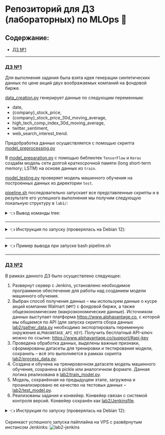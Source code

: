 # Репозиторий для ДЗ (лабораторных) по MLOps 🤖

## Содержание:
- [ДЗ №1](#дз-№1)

-------------------------
### [ДЗ №1](./lab1)

Для выполнения задания была взята идея генерации синтетических данных по цене акций двух воображаемых компаний на фондовой бирже.

[data_creation.py](./lab1/data_creation.py) генерирует данные по следующим переменным:
- date,
- {company}_stock_price,
- {company}_stock_price_30d_moving_average,
- high_tech_comp_index_30d_moving_average,
- twitter_sentiment,
- web_search_interest_trend.

Предобработка данных осуществляется с помощью скрипта [model_preprocessing.py](./lab1/model_preprocessing.py)

В [model_preparation.py](./lab1/model_preparation.py) с помощью библиотек `TensorFlow` и `Keras` создаём модель сети долгой краткосрочной памяти (long short-term memory; LSTM) на основе данных из `train`.

[model_testing.py](./lab1/model_testing.py) проверяет модель машинного обучения на построенных данных из директории `test`.

[pipeline.sh](./lab1/pipeline.sh) последовательно запускает все представленные скрипты и в результате его успешного выполнения мы получим следующую локальную структуру в `lab1/`:

<details>
  <summary>👈 Вывод команды tree:</summary>

```bash
.
├── data_creation.py
├── model_preparation.py
├── model_preprocessing.py
├── models
│   ├── abc_evaluation.png
│   ├── abc_lstm_model.h5
│   ├── xyz_evaluation.png
│   └── xyz_lstm_model.h5
├── model_testing.py
├── pipeline.sh
├── plots
│   ├── ABC
│   │   ├── ABC_stock_price_30d_moving_average.png
│   │   ├── ABC_stock_price.png
│   │   ├── high_tech_comp_index_30d_moving_average.png
│   │   ├── twitter_sentiment.png
│   │   └── web_search_interest_trend.png
│   └── XYZ
│       ├── high_tech_comp_index_30d_moving_average.png
│       ├── twitter_sentiment.png
│       ├── web_search_interest_trend.png
│       ├── XYZ_stock_price_30d_moving_average.png
│       └── XYZ_stock_price.png
├── requirements.txt
├── test
│   ├── abc_test.csv
│   ├── abc_test.npz
│   ├── xyz_test.csv
│   └── xyz_test.npz
└── train
    ├── abc_scaler.pkl
    ├── abc_train.csv
    ├── abc_train.npz
    ├── xyz_scaler.pkl
    ├── xyz_train.csv
    └── xyz_train.np
```
</details>

-----------------

<details>
  <summary>👈 Инструкция по запуску (проверялась на Debian 12):</summary>

```bash
mkdir test-lab-1

cd test-lab-1/

git clone https://github.com/khit-mle/mlops-practice.git .

cd lab1/

python3 -m virtualenv .venv

source .venv/bin/activate

pip3 install -r requirements.txt

bash pipeline.sh
```
</details>

-----------------

<details>
  <summary>👈 Пример вывода при запуске bash pipeline.sh</summary>

```bash
Running data_creation.py...

data_creation.py completed successfully.
Running model_preprocessing.py...

model_preprocessing.py completed successfully.
Running model_preparation.py...
2024-04-14 10:20:40.847702: I external/local_tsl/tsl/cuda/cudart_stub.cc:32] Could not find cuda drivers on your machine, GPU will not be used.
2024-04-14 10:20:40.851345: I external/local_tsl/tsl/cuda/cudart_stub.cc:32] Could not find cuda drivers on your machine, GPU will not be used.
2024-04-14 10:20:40.907878: I tensorflow/core/platform/cpu_feature_guard.cc:210] This TensorFlow binary is optimized to use available CPU instructions in pe
rformance-critical operations.
To enable the following instructions: AVX2 FMA, in other operations, rebuild TensorFlow with the appropriate compiler flags.
2024-04-14 10:20:42.044412: W tensorflow/compiler/tf2tensorrt/utils/py_utils.cc:38] TF-TRT Warning: Could not find TensorRT
/home/debuser/test-lab-1/lab1/.venv/lib/python3.11/site-packages/keras/src/layers/rnn/rnn.py:204: UserWarning: Do not pass an `input_shape`/`input_dim` argu
ment to a layer. When using Sequential models, prefer using an `Input(shape)` object as the first layer in the model instead.
  super().__init__(**kwargs)
Epoch 1/50
23/23 ━━━━━━━━━━━━━━━━━━━━ 3s 9ms/step - loss: 0.0691 - root_mean_squared_error: 0.2541
Epoch 2/50
23/23 ━━━━━━━━━━━━━━━━━━━━ 0s 9ms/step - loss: 0.0100 - root_mean_squared_error: 0.0997
Epoch 3/50
23/23 ━━━━━━━━━━━━━━━━━━━━ 0s 8ms/step - loss: 0.0081 - root_mean_squared_error: 0.0900
Epoch 4/50
23/23 ━━━━━━━━━━━━━━━━━━━━ 0s 8ms/step - loss: 0.0070 - root_mean_squared_error: 0.0838
Epoch 5/50
23/23 ━━━━━━━━━━━━━━━━━━━━ 0s 9ms/step - loss: 0.0072 - root_mean_squared_error: 0.0847
Epoch 6/50
23/23 ━━━━━━━━━━━━━━━━━━━━ 0s 9ms/step - loss: 0.0063 - root_mean_squared_error: 0.0790
Epoch 7/50
23/23 ━━━━━━━━━━━━━━━━━━━━ 0s 9ms/step - loss: 0.0060 - root_mean_squared_error: 0.0777
Epoch 8/50
23/23 ━━━━━━━━━━━━━━━━━━━━ 0s 9ms/step - loss: 0.0057 - root_mean_squared_error: 0.0753
Epoch 9/50
23/23 ━━━━━━━━━━━━━━━━━━━━ 0s 8ms/step - loss: 0.0058 - root_mean_squared_error: 0.0758
Epoch 10/50
23/23 ━━━━━━━━━━━━━━━━━━━━ 0s 7ms/step - loss: 0.0058 - root_mean_squared_error: 0.0760
Epoch 11/50
23/23 ━━━━━━━━━━━━━━━━━━━━ 0s 7ms/step - loss: 0.0058 - root_mean_squared_error: 0.0762
Epoch 12/50
23/23 ━━━━━━━━━━━━━━━━━━━━ 0s 7ms/step - loss: 0.0050 - root_mean_squared_error: 0.0708
Epoch 13/50
23/23 ━━━━━━━━━━━━━━━━━━━━ 0s 7ms/step - loss: 0.0057 - root_mean_squared_error: 0.0756
Epoch 14/50
23/23 ━━━━━━━━━━━━━━━━━━━━ 0s 7ms/step - loss: 0.0052 - root_mean_squared_error: 0.0719
Epoch 15/50
23/23 ━━━━━━━━━━━━━━━━━━━━ 0s 7ms/step - loss: 0.0054 - root_mean_squared_error: 0.0731
Epoch 16/50
23/23 ━━━━━━━━━━━━━━━━━━━━ 0s 8ms/step - loss: 0.0054 - root_mean_squared_error: 0.0732
Epoch 17/50
23/23 ━━━━━━━━━━━━━━━━━━━━ 0s 9ms/step - loss: 0.0048 - root_mean_squared_error: 0.0693
Epoch 18/50
23/23 ━━━━━━━━━━━━━━━━━━━━ 0s 7ms/step - loss: 0.0048 - root_mean_squared_error: 0.0690
Epoch 19/50
23/23 ━━━━━━━━━━━━━━━━━━━━ 0s 7ms/step - loss: 0.0052 - root_mean_squared_error: 0.0720
Epoch 20/50
23/23 ━━━━━━━━━━━━━━━━━━━━ 0s 8ms/step - loss: 0.0048 - root_mean_squared_error: 0.0691
Epoch 21/50
23/23 ━━━━━━━━━━━━━━━━━━━━ 0s 8ms/step - loss: 0.0050 - root_mean_squared_error: 0.0704
Epoch 22/50
23/23 ━━━━━━━━━━━━━━━━━━━━ 0s 8ms/step - loss: 0.0060 - root_mean_squared_error: 0.0773
Epoch 23/50
23/23 ━━━━━━━━━━━━━━━━━━━━ 0s 8ms/step - loss: 0.0053 - root_mean_squared_error: 0.0724
Epoch 24/50
23/23 ━━━━━━━━━━━━━━━━━━━━ 0s 8ms/step - loss: 0.0058 - root_mean_squared_error: 0.0759
Epoch 25/50
23/23 ━━━━━━━━━━━━━━━━━━━━ 0s 8ms/step - loss: 0.0047 - root_mean_squared_error: 0.0685
Epoch 26/50
23/23 ━━━━━━━━━━━━━━━━━━━━ 0s 7ms/step - loss: 0.0045 - root_mean_squared_error: 0.0671
Epoch 27/50
23/23 ━━━━━━━━━━━━━━━━━━━━ 0s 8ms/step - loss: 0.0053 - root_mean_squared_error: 0.0727
Epoch 28/50
23/23 ━━━━━━━━━━━━━━━━━━━━ 0s 7ms/step - loss: 0.0051 - root_mean_squared_error: 0.0711
Epoch 29/50
23/23 ━━━━━━━━━━━━━━━━━━━━ 0s 7ms/step - loss: 0.0045 - root_mean_squared_error: 0.0670
Epoch 30/50
23/23 ━━━━━━━━━━━━━━━━━━━━ 0s 7ms/step - loss: 0.0045 - root_mean_squared_error: 0.0667
Epoch 31/50
23/23 ━━━━━━━━━━━━━━━━━━━━ 0s 7ms/step - loss: 0.0053 - root_mean_squared_error: 0.0725
Epoch 32/50
23/23 ━━━━━━━━━━━━━━━━━━━━ 0s 7ms/step - loss: 0.0051 - root_mean_squared_error: 0.0711
Epoch 33/50
23/23 ━━━━━━━━━━━━━━━━━━━━ 0s 7ms/step - loss: 0.0056 - root_mean_squared_error: 0.0750
Epoch 34/50
23/23 ━━━━━━━━━━━━━━━━━━━━ 0s 7ms/step - loss: 0.0046 - root_mean_squared_error: 0.0675
Epoch 35/50
23/23 ━━━━━━━━━━━━━━━━━━━━ 0s 7ms/step - loss: 0.0043 - root_mean_squared_error: 0.0654
Epoch 36/50
23/23 ━━━━━━━━━━━━━━━━━━━━ 0s 7ms/step - loss: 0.0048 - root_mean_squared_error: 0.0691
Epoch 37/50
23/23 ━━━━━━━━━━━━━━━━━━━━ 0s 7ms/step - loss: 0.0049 - root_mean_squared_error: 0.0698
Epoch 38/50
23/23 ━━━━━━━━━━━━━━━━━━━━ 0s 7ms/step - loss: 0.0044 - root_mean_squared_error: 0.0666
Epoch 39/50
23/23 ━━━━━━━━━━━━━━━━━━━━ 0s 7ms/step - loss: 0.0050 - root_mean_squared_error: 0.0706
Epoch 40/50
23/23 ━━━━━━━━━━━━━━━━━━━━ 0s 7ms/step - loss: 0.0046 - root_mean_squared_error: 0.0675
Epoch 41/50
23/23 ━━━━━━━━━━━━━━━━━━━━ 0s 7ms/step - loss: 0.0045 - root_mean_squared_error: 0.0674
Epoch 42/50
23/23 ━━━━━━━━━━━━━━━━━━━━ 0s 7ms/step - loss: 0.0041 - root_mean_squared_error: 0.0640
Epoch 43/50
23/23 ━━━━━━━━━━━━━━━━━━━━ 0s 7ms/step - loss: 0.0047 - root_mean_squared_error: 0.0686
Epoch 44/50
23/23 ━━━━━━━━━━━━━━━━━━━━ 0s 7ms/step - loss: 0.0043 - root_mean_squared_error: 0.0653
Epoch 45/50
23/23 ━━━━━━━━━━━━━━━━━━━━ 0s 7ms/step - loss: 0.0045 - root_mean_squared_error: 0.0669
Epoch 46/50
23/23 ━━━━━━━━━━━━━━━━━━━━ 0s 7ms/step - loss: 0.0043 - root_mean_squared_error: 0.0658
Epoch 47/50
23/23 ━━━━━━━━━━━━━━━━━━━━ 0s 7ms/step - loss: 0.0047 - root_mean_squared_error: 0.0688
Epoch 48/50
23/23 ━━━━━━━━━━━━━━━━━━━━ 0s 8ms/step - loss: 0.0047 - root_mean_squared_error: 0.0684
Epoch 49/50
23/23 ━━━━━━━━━━━━━━━━━━━━ 0s 7ms/step - loss: 0.0042 - root_mean_squared_error: 0.0648
Epoch 50/50
23/23 ━━━━━━━━━━━━━━━━━━━━ 0s 9ms/step - loss: 0.0047 - root_mean_squared_error: 0.0682
WARNING:absl:You are saving your model as an HDF5 file via `model.save()` or `keras.saving.save_model(model)`. This file format is considered legacy. We rec
Model saved to models/abc_lstm_model.h5
Epoch 1/50
23/23 ━━━━━━━━━━━━━━━━━━━━ 3s 10ms/step - loss: 0.0829 - root_mean_squared_error: 0.2787
Epoch 2/50
23/23 ━━━━━━━━━━━━━━━━━━━━ 0s 8ms/step - loss: 0.0124 - root_mean_squared_error: 0.1112
Epoch 3/50
23/23 ━━━━━━━━━━━━━━━━━━━━ 0s 8ms/step - loss: 0.0082 - root_mean_squared_error: 0.0906
Epoch 4/50
23/23 ━━━━━━━━━━━━━━━━━━━━ 0s 8ms/step - loss: 0.0078 - root_mean_squared_error: 0.0882
Epoch 5/50
23/23 ━━━━━━━━━━━━━━━━━━━━ 0s 8ms/step - loss: 0.0068 - root_mean_squared_error: 0.0823
Epoch 6/50
23/23 ━━━━━━━━━━━━━━━━━━━━ 0s 8ms/step - loss: 0.0070 - root_mean_squared_error: 0.0835
Epoch 7/50
23/23 ━━━━━━━━━━━━━━━━━━━━ 0s 8ms/step - loss: 0.0070 - root_mean_squared_error: 0.0837
Epoch 8/50
23/23 ━━━━━━━━━━━━━━━━━━━━ 0s 9ms/step - loss: 0.0065 - root_mean_squared_error: 0.0806
Epoch 9/50
23/23 ━━━━━━━━━━━━━━━━━━━━ 0s 8ms/step - loss: 0.0067 - root_mean_squared_error: 0.0817
Epoch 10/50
23/23 ━━━━━━━━━━━━━━━━━━━━ 0s 8ms/step - loss: 0.0070 - root_mean_squared_error: 0.0836
Epoch 11/50
23/23 ━━━━━━━━━━━━━━━━━━━━ 0s 10ms/step - loss: 0.0062 - root_mean_squared_error: 0.0788
Epoch 12/50
23/23 ━━━━━━━━━━━━━━━━━━━━ 0s 8ms/step - loss: 0.0064 - root_mean_squared_error: 0.0802
Epoch 13/50
23/23 ━━━━━━━━━━━━━━━━━━━━ 0s 18ms/step - loss: 0.0061 - root_mean_squared_error: 0.0778
Epoch 14/50
23/23 ━━━━━━━━━━━━━━━━━━━━ 0s 9ms/step - loss: 0.0069 - root_mean_squared_error: 0.0831
Epoch 15/50
23/23 ━━━━━━━━━━━━━━━━━━━━ 0s 9ms/step - loss: 0.0070 - root_mean_squared_error: 0.0833
Epoch 16/50
23/23 ━━━━━━━━━━━━━━━━━━━━ 0s 8ms/step - loss: 0.0068 - root_mean_squared_error: 0.0824
Epoch 17/50
23/23 ━━━━━━━━━━━━━━━━━━━━ 0s 8ms/step - loss: 0.0071 - root_mean_squared_error: 0.0839
Epoch 18/50
23/23 ━━━━━━━━━━━━━━━━━━━━ 0s 8ms/step - loss: 0.0071 - root_mean_squared_error: 0.0844
Epoch 19/50
23/23 ━━━━━━━━━━━━━━━━━━━━ 0s 9ms/step - loss: 0.0066 - root_mean_squared_error: 0.0814
Epoch 20/50
23/23 ━━━━━━━━━━━━━━━━━━━━ 0s 9ms/step - loss: 0.0062 - root_mean_squared_error: 0.0786
Epoch 21/50
23/23 ━━━━━━━━━━━━━━━━━━━━ 0s 9ms/step - loss: 0.0059 - root_mean_squared_error: 0.0770
Epoch 22/50
23/23 ━━━━━━━━━━━━━━━━━━━━ 0s 9ms/step - loss: 0.0070 - root_mean_squared_error: 0.0837
Epoch 23/50
23/23 ━━━━━━━━━━━━━━━━━━━━ 0s 8ms/step - loss: 0.0062 - root_mean_squared_error: 0.0789
Epoch 24/50
23/23 ━━━━━━━━━━━━━━━━━━━━ 0s 7ms/step - loss: 0.0067 - root_mean_squared_error: 0.0817
Epoch 25/50
23/23 ━━━━━━━━━━━━━━━━━━━━ 0s 7ms/step - loss: 0.0065 - root_mean_squared_error: 0.0806
Epoch 26/50
23/23 ━━━━━━━━━━━━━━━━━━━━ 0s 7ms/step - loss: 0.0061 - root_mean_squared_error: 0.0784
Epoch 27/50
23/23 ━━━━━━━━━━━━━━━━━━━━ 0s 7ms/step - loss: 0.0062 - root_mean_squared_error: 0.0786
Epoch 28/50
23/23 ━━━━━━━━━━━━━━━━━━━━ 0s 7ms/step - loss: 0.0066 - root_mean_squared_error: 0.0811
Epoch 29/50
23/23 ━━━━━━━━━━━━━━━━━━━━ 0s 7ms/step - loss: 0.0064 - root_mean_squared_error: 0.0800
Epoch 30/50
23/23 ━━━━━━━━━━━━━━━━━━━━ 0s 7ms/step - loss: 0.0062 - root_mean_squared_error: 0.0788
Epoch 31/50
23/23 ━━━━━━━━━━━━━━━━━━━━ 0s 7ms/step - loss: 0.0066 - root_mean_squared_error: 0.0811
Epoch 32/50
23/23 ━━━━━━━━━━━━━━━━━━━━ 0s 7ms/step - loss: 0.0062 - root_mean_squared_error: 0.0784
Epoch 33/50
23/23 ━━━━━━━━━━━━━━━━━━━━ 0s 7ms/step - loss: 0.0060 - root_mean_squared_error: 0.0776
Epoch 34/50
23/23 ━━━━━━━━━━━━━━━━━━━━ 0s 7ms/step - loss: 0.0062 - root_mean_squared_error: 0.0786
Epoch 35/50
23/23 ━━━━━━━━━━━━━━━━━━━━ 0s 7ms/step - loss: 0.0060 - root_mean_squared_error: 0.0776
Epoch 36/50
23/23 ━━━━━━━━━━━━━━━━━━━━ 0s 7ms/step - loss: 0.0061 - root_mean_squared_error: 0.0783
Epoch 37/50
23/23 ━━━━━━━━━━━━━━━━━━━━ 0s 7ms/step - loss: 0.0068 - root_mean_squared_error: 0.0824
Epoch 38/50
23/23 ━━━━━━━━━━━━━━━━━━━━ 0s 7ms/step - loss: 0.0062 - root_mean_squared_error: 0.0787
Epoch 39/50
23/23 ━━━━━━━━━━━━━━━━━━━━ 0s 8ms/step - loss: 0.0060 - root_mean_squared_error: 0.0774
Epoch 40/50
23/23 ━━━━━━━━━━━━━━━━━━━━ 0s 7ms/step - loss: 0.0067 - root_mean_squared_error: 0.0819
Epoch 41/50
23/23 ━━━━━━━━━━━━━━━━━━━━ 0s 7ms/step - loss: 0.0063 - root_mean_squared_error: 0.0794
Epoch 42/50
23/23 ━━━━━━━━━━━━━━━━━━━━ 0s 7ms/step - loss: 0.0057 - root_mean_squared_error: 0.0757
Epoch 43/50
23/23 ━━━━━━━━━━━━━━━━━━━━ 0s 7ms/step - loss: 0.0061 - root_mean_squared_error: 0.0783
Epoch 44/50
23/23 ━━━━━━━━━━━━━━━━━━━━ 0s 7ms/step - loss: 0.0059 - root_mean_squared_error: 0.0770
Epoch 45/50
23/23 ━━━━━━━━━━━━━━━━━━━━ 0s 7ms/step - loss: 0.0063 - root_mean_squared_error: 0.0791
Epoch 46/50
23/23 ━━━━━━━━━━━━━━━━━━━━ 0s 7ms/step - loss: 0.0059 - root_mean_squared_error: 0.0770
Epoch 47/50
23/23 ━━━━━━━━━━━━━━━━━━━━ 0s 7ms/step - loss: 0.0063 - root_mean_squared_error: 0.0792
Epoch 48/50
23/23 ━━━━━━━━━━━━━━━━━━━━ 0s 7ms/step - loss: 0.0061 - root_mean_squared_error: 0.0781
Epoch 49/50
23/23 ━━━━━━━━━━━━━━━━━━━━ 0s 7ms/step - loss: 0.0060 - root_mean_squared_error: 0.0773
Epoch 50/50
23/23 ━━━━━━━━━━━━━━━━━━━━ 0s 8ms/step - loss: 0.0057 - root_mean_squared_error: 0.0752
WARNING:absl:You are saving your model as an HDF5 file via `model.save()` or `keras.saving.save_model(model)`. This file format is considered legacy. We recommend using instead the native Keras format, e.g. `model.save('my_model.keras')` or `keras.saving.save_model(model, 'my_model.keras')`.
Model saved to models/xyz_lstm_model.h5
model_preparation.py completed successfully.
Running model_testing.py...
2024-04-14 10:21:10.758668: I external/local_tsl/tsl/cuda/cudart_stub.cc:32] Could not find cuda drivers on your machine, GPU will not be used.
2024-04-14 10:21:10.762901: I external/local_tsl/tsl/cuda/cudart_stub.cc:32] Could not find cuda drivers on your machine, GPU will not be used.
2024-04-14 10:21:10.824441: I tensorflow/core/platform/cpu_feature_guard.cc:210] This TensorFlow binary is optimized to use available CPU instructions in performance-critical operations.
To enable the following instructions: AVX2 FMA, in other operations, rebuild TensorFlow with the appropriate compiler flags.
2024-04-14 10:21:12.019292: W tensorflow/compiler/tf2tensorrt/utils/py_utils.cc:38] TF-TRT Warning: Could not find TensorRT
WARNING:absl:Compiled the loaded model, but the compiled metrics have yet to be built. `model.compile_metrics` will be empty until you train or evaluate the model.
3/3 ━━━━━━━━━━━━━━━━━━━━ 1s 140ms/step
WARNING:absl:Compiled the loaded model, but the compiled metrics have yet to be built. `model.compile_metrics` will be empty until you train or evaluate the model.

Test result: MSE: 427.20374679058244, RMSE: 20.668907730951396

3/3 ━━━━━━━━━━━━━━━━━━━━ 0s 121ms/step

Test result: MSE: 793.2677157831697, RMSE: 28.165008712641466
model_testing.py completed successfully.
All scripts completed successfully.
```

</details>

-------------------------
### [ДЗ №2](./lab2)

В рамках данного ДЗ было осуществлено следующее:
1. Развернут сервер с Jenkins, установлено необходимое программное обеспечение для работы над созданием модели машинного обучения.
2. Выбран способ получения данных – мы используем данные о кусре акций компании Walmart (`WMT`) с фондовой биржи, а также общеэкономические (макроэкономические данные). Источником данных выступает платформа https://www.alphavantage.co, с которой мы общаемся по API (для запуска скрипта сбора данных [lab2/gather_data.py](./lab2/gather_data.py) необходимо экспортировать переменную окружения `ALPHAVANTAGE_API_KEY`). Получить бесплатный API-ключ можно по ссылке: https://www.alphavantage.co/support/#api-key
3. Проведена обработка данных, выделены важные признаки, сформированы датасеты для тренировки и тестирования модели, сохранить – всё это выполняется в рамках скрипта [lab2/process_data.py](./lab2/process_data.py).
4. Создана и обучена на тренировочном датасете модель машинного обучения, сохранена в pickle или аналогичном формате. Данная логика реализована в [lab2/train_model.py](./lab2/train_model.py).
5. Модель, сохранённая на предыдущем этапе, загружена и проанализировано ее качество на тестовых данных – [lab2/test_model.py](./lab2/test_model.py).
6. Реализованы задания и конвейер. Конвейер связан с системой контроля версий. Конвейер сохранён как [lab2/Jenkinsfile](./lab2/Jenkinsfile).

<details>
  <summary>👈 Инструкция по запуску (проверялась на Debian 12):</summary>

```bash
mkdir test-lab-2

cd test-lab-2/

git clone https://github.com/khit-mle/mlops-practice.git .

python3 -m virtualenv .venv

source .venv/bin/activate

pip3 install -r requirements.txt

cd lab2/

python3 gather_data.py

python3 process_data.py

python3 train_model.py

python3 test_model.py

```
</details>

Скринкаст успешного запуска пайплайна на VPS с развёрнутым инстансом Jenkinks:
![lab2-jenkins]((./media/lab2/mlops_lab2_jenkins.gif))

